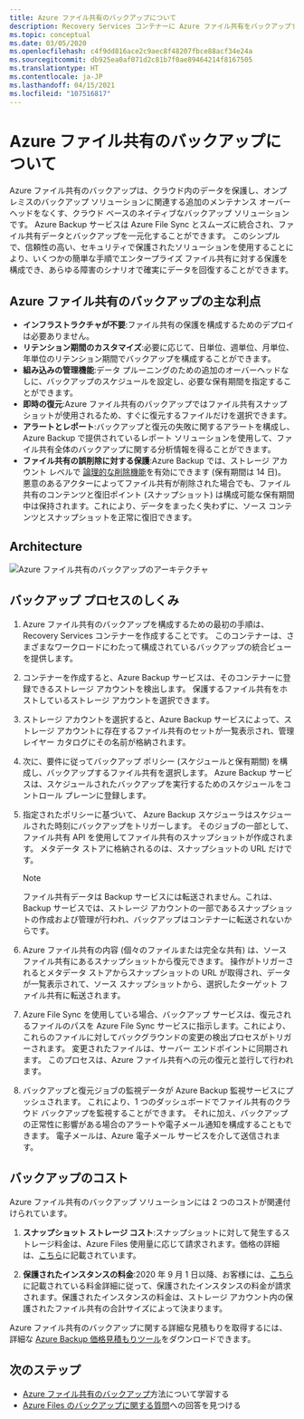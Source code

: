```yaml
---
title: Azure ファイル共有のバックアップについて
description: Recovery Services コンテナーに Azure ファイル共有をバックアップする方法について説明します
ms.topic: conceptual
ms.date: 03/05/2020
ms.openlocfilehash: c4f9dd816ace2c9aec8f48207fbce88acf34e24a
ms.sourcegitcommit: db925ea0af071d2c81b7f0ae89464214f8167505
ms.translationtype: HT
ms.contentlocale: ja-JP
ms.lasthandoff: 04/15/2021
ms.locfileid: "107516817"
---
```

# <a name="about-azure-file-share-backup"></a>Azure ファイル共有のバックアップについて

Azure ファイル共有のバックアップは、クラウド内のデータを保護し、オンプレミスのバックアップ ソリューションに関連する追加のメンテナンス オーバーヘッドをなくす、クラウド ベースのネイティブなバックアップ ソリューションです。 Azure Backup サービスは Azure File Sync とスムーズに統合され、ファイル共有データとバックアップを一元化することができます。 このシンプルで、信頼性の高い、セキュリティで保護されたソリューションを使用することにより、いくつかの簡単な手順でエンタープライズ ファイル共有に対する保護を構成でき、あらゆる障害のシナリオで確実にデータを回復することができます。

## <a name="key-benefits-of-azure-file-share-backup"></a>Azure ファイル共有のバックアップの主な利点

* **インフラストラクチャが不要**:ファイル共有の保護を構成するためのデプロイは必要ありません。
* **リテンション期間のカスタマイズ**:必要に応じて、日単位、週単位、月単位、年単位のリテンション期間でバックアップを構成することができます。
* **組み込みの管理機能**:データ プルーニングのための追加のオーバーヘッドなしに、バックアップのスケジュールを設定し、必要な保有期間を指定することができます。
* **即時の復元**:Azure ファイル共有のバックアップではファイル共有スナップショットが使用されるため、すぐに復元するファイルだけを選択できます。
* **アラートとレポート**:バックアップと復元の失敗に関するアラートを構成し、Azure Backup で提供されているレポート ソリューションを使用して、ファイル共有全体のバックアップに関する分析情報を得ることができます。
* **ファイル共有の誤削除に対する保護**:Azure Backup では、ストレージ アカウント レベルで [論理的な削除機能](../storage/files/storage-files-prevent-file-share-deletion.md)を有効にできます (保有期間は 14 日)。 悪意のあるアクターによってファイル共有が削除された場合でも、ファイル共有のコンテンツと復旧ポイント (スナップショット) は構成可能な保有期間中は保持されます。これにより、データをまったく失わずに、ソース コンテンツとスナップショットを正常に復旧できます。

## <a name="architecture"></a>Architecture

![Azure ファイル共有のバックアップのアーキテクチャ](./media/azure-file-share-backup-overview/azure-file-shares-backup-architecture.png)

## <a name="how-the-backup-process-works"></a>バックアップ プロセスのしくみ

1. Azure ファイル共有のバックアップを構成するための最初の手順は、Recovery Services コンテナーを作成することです。 このコンテナーは、さまざまなワークロードにわたって構成されているバックアップの統合ビューを提供します。

2. コンテナーを作成すると、Azure Backup サービスは、そのコンテナーに登録できるストレージ アカウントを検出します。 保護するファイル共有をホストしているストレージ アカウントを選択できます。

3. ストレージ アカウントを選択すると、Azure Backup サービスによって、ストレージ アカウントに存在するファイル共有のセットが一覧表示され、管理レイヤー カタログにその名前が格納されます。

4. 次に、要件に従ってバックアップ ポリシー (スケジュールと保有期間) を構成し、バックアップするファイル共有を選択します。 Azure Backup サービスは、スケジュールされたバックアップを実行するためのスケジュールをコントロール プレーンに登録します。

5. 指定されたポリシーに基づいて、 Azure Backup スケジューラはスケジュールされた時刻にバックアップをトリガーします。 そのジョブの一部として、ファイル共有 API を使用してファイル共有のスナップショットが作成されます。 メタデータ ストアに格納されるのは、スナップショットの URL だけです。

    >[!NOTE]
    >ファイル共有データは Backup サービスには転送されません。これは、Backup サービスでは、ストレージ アカウントの一部であるスナップショットの作成および管理が行われ、バックアップはコンテナーに転送されないからです。

6. Azure ファイル共有の内容 (個々のファイルまたは完全な共有) は、ソース ファイル共有にあるスナップショットから復元できます。 操作がトリガーされるとメタデータ ストアからスナップショットの URL が取得され、データが一覧表示されて、ソース スナップショットから、選択したターゲット ファイル共有に転送されます。

7. Azure File Sync を使用している場合、バックアップ サービスは、復元されるファイルのパスを Azure File Sync サービスに指示します。これにより、これらのファイルに対してバックグラウンドの変更の検出プロセスがトリガーされます。 変更されたファイルは、サーバー エンドポイントに同期されます。 このプロセスは、Azure ファイル共有への元の復元と並行して行われます。

8. バックアップと復元ジョブの監視データが Azure Backup 監視サービスにプッシュされます。 これにより、1 つのダッシュボードでファイル共有のクラウド バックアップを監視することができます。 それに加え、バックアップの正常性に影響がある場合のアラートや電子メール通知を構成することもできます。 電子メールは、Azure 電子メール サービスを介して送信されます。

## <a name="backup-costs"></a>バックアップのコスト

Azure ファイル共有のバックアップ ソリューションには 2 つのコストが関連付けられています。

1. **スナップショット ストレージ コスト**:スナップショットに対して発生するストレージ料金は、Azure Files 使用量に応じて請求されます。価格の詳細は、[こちら](https://azure.microsoft.com/pricing/details/storage/files/)に記載されています。

2. **保護されたインスタンスの料金**:2020 年 9 月 1 日以降、お客様には、[こちら](https://azure.microsoft.com/pricing/details/backup/)に記載されている料金詳細に従って、保護されたインスタンスの料金が請求されます。保護されたインスタンスの料金は、ストレージ アカウント内の保護されたファイル共有の合計サイズによって決まります。

Azure ファイル共有のバックアップに関する詳細な見積もりを取得するには、詳細な [Azure Backup 価格見積もりツール](https://aka.ms/AzureBackupCostEstimates)をダウンロードできます。  

## <a name="next-steps"></a>次のステップ

* [Azure ファイル共有のバックアップ](backup-afs.md)方法について学習する
* [Azure Files のバックアップに関する質問](backup-azure-files-faq.yml)への回答を見つける

